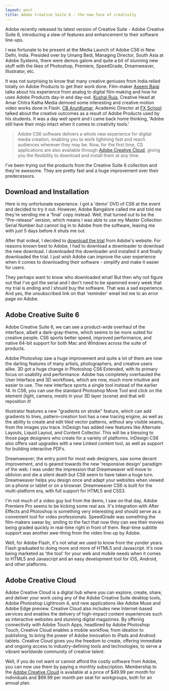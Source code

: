 ```yaml
---
layout: post
title: Adobe Creative Suite 6 - the new face of creativity
---
```


Adobe recently released its latest version of Creative Suite - Adobe Creative Suite 6, introducing a slew of features and enhancement to their software line-ups.

I was fortunate to be present at the Media Launch of Adobe CS6 in New Delhi, India. Presided over by Umang Bedi, Managing Director, South Asia at Adobe Systems, there were demos galore and quite a bit of stunning new stuff with the likes of Photoshop, Premiere, SpeedGrade, Dreamweaver, Illustrator, etc.

It was not surprising to know that many creative geniuses from India relied totally on Adobe Products to get their work done. Film-maker <a href="http://www.imdb.com/name/nm0047999/">Aseem Bajaj</a> talks about his experience from analog to digital film-making and how he uses Adobe Products day-in and day-out. <a href="http://www.kushalruia.com/">Kushal Ruia</a>, Creative Head at Amar Chitra Katha Media demoed some interesting and creative motion video works done in Flash. <a href="http://www.linkedin.com/in/cbarunkumar">CB ArunKumar</a>, Academic Director at <a href="http://www.fxschool.in/">FX School</a> talked about the creative outcomes as a result of Adobe Products used by his students. It was a day well spent and I came back home thinking, 'Adobe still have their mojo intact when it comes to creativity tools.'

> Adobe CS6 software delivers a whole new experience for digital media creation, enabling you to work lightning fast and reach audiences wherever they may be. Now, for the first time, CS applications are also available through <a href="http://creative.adobe.com/">Adobe Creative Cloud</a>, giving you the flexibility to download and install them at any time.

I've been trying out the products from the Creative Suite 6 collection and they're awesome. They are pretty fast and a huge improvement over their predecessors.

## Download and Installation

Here is my unfortunate experience. I got a 'demo' DVD of CS6 at the event and decided to try it out. However, Adobe Bangalore called me and told me they're sending me a 'final' copy instead. Well, that turned out to be the "Pre-release" version, which means I was able to use my Master Collection Serial Number but cannot log in to Adobe from the software, leaving me with just 5 days before it shuts me out.

After that ordeal, I decided to <a href="http://www.adobe.com/downloads/">download the trial</a> from Adobe's website. For reasons known best to Adobe, I had to download a downloader to download the new download. I downloaded the downloader and installed it and finally downloaded the trial. I just wish Adobe can improve the user experience when it comes to downloading their software - simplify and make it easier for users.

They perhaps want to know who downloaded what! But then why not figure out that I've got the serial and I don't need to be spammed every week that my trial is ending and I should buy the software. That was a sad experience. And yes, the unsubscribed link on that 'reminder' email led me to an error page on Adobe.

## Adobe Creative Suite 6

Adobe Creative Suite 6, we can see a product-wide overhaul of the interface, albeit a dark-gray-theme, which seems to be more suited for creative people. CS6 sports better speed, improved performance, and native 64-bit support for both Mac and Windows across the suite of products.

Adobe Photoshop saw a huge improvement and quite a lot of them are now the darling features of many artists, photographers, and creative users alike. 3D got a huge change in Photoshop CS6 Extended, with its primary focus on usability and performance. Adobe has completely overhauled the User Interface and 3D workflows, which are now, much more intuitive and easier to use. The new interface sports a single tool instead of the earlier 14. In CS6, you can use the standard Photoshop Move Tool and click on the element (light, camera, mesh) in your 3D layer (scene) and that will reposition it!

Illustrator features a new "gradients on stroke" feature, which can add gradients to lines, pattern-creation tool has a new tracing engine, as well as the ability to create and edit tiled vector patterns, without any visible seams, from the images you trace. InDesign has added new features like Alternate Layouts, Liquid Layout, and Content Collector. This will be a blessing to those page designers who create for a variety of platforms. InDesign CS6 also offers vast upgrades with a new Linked content tool, as well as support for building interactive PDFs.

Dreamweaver, the entry point for most web designers, saw some decent improvement, and is geared towards the new 'responsive design' paradigm of the web. I was under the impression that Dreamweaver will move to oblivion and die a silent death but CS6 seem to have taken a huge turn. Dreamweaver helps you design once and adapt your websites when viewed on a phone or tablet or on a browser. Dreamweaver CS6 is built for the multi-platform era, with full support for HTML5 and CSS3.

I'm not much of a video guy but from the demo, I saw on that day, Adobe Premiere Pro seems to be kicking some real ass. It's integration with After Effects and Photoshop is something very interesting and should serve as a convenient tool for video professionals. SpeedGrade was something the film-makers swear by, smiling to the fact that now they can see their movies being graded quickly in real-time right in front of them. Real-time subtitle support was another awe-thing from the video line-up by Adobe.

Well, for Adobe Flash, it's not what we used to know from the yonder years. Flash graduated to doing more and more of HTML5 and Javascript. It's now being marketed as 'the tool' for your web and mobile needs when it comes to HTML5 and Javascript and an easy development tool for iOS, Android, and other platforms.

## Adobe Creative Cloud

Adobe Creative Cloud is a digital hub where you can explore, create, share, and deliver your work using any of the Adobe Creative Suite desktop tools, Adobe Photoshop Lightroom 4, and new applications like Adobe Muse and Adobe Edge preview. Creative Cloud also includes new Internet-based services and enables the delivery of high-impact content experiences such as interactive websites and stunning digital magazines. By offering connectivity with Adobe Touch Apps, headlined by Adobe Photoshop Touch, Creative Cloud enables a mobile workflow, from ideation to publishing, to bring the power of Adobe innovation to iPads and Android tablets. Creative Cloud gives you the freedom to create, offering immediate and ongoing access to industry-defining tools and technologies, to serve a vibrant worldwide community of creative talent.

Well, if you do not want or cannot afford the costly software from Adobe, you can now use them by paying a monthly subscription. Membership to the <a href="http://creative.adobe.com/">Adobe Creative Cloud</a> is available at a price of $49.99 per month for individuals and $69.99 per month per seat for workgroups, both for an annual plan.
